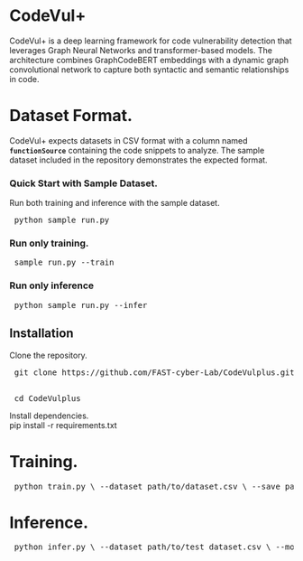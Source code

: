 # CodeVul+

CodeVul+ is a deep learning framework for code vulnerability detection that leverages Graph Neural Networks and transformer-based models. The architecture combines GraphCodeBERT embeddings with a dynamic graph convolutional network to capture both syntactic and semantic relationships in code.


# Dataset Format.<br>
CodeVul+ expects datasets in CSV format with a column named **`functionSource`** containing the code snippets to analyze. The sample dataset included in the repository demonstrates the expected format. 

### Quick Start with Sample Dataset.<br>
Run both training and inference with the sample dataset.<br>
<pre lang="markdown"> python sample_run.py </pre>

### Run only training.<br>
<pre lang="markdown"> sample_run.py --train </pre>

### Run only inference 
<pre lang="markdown"> python sample_run.py --infer </pre>



## Installation

Clone the repository.<br>
<pre lang="markdown"> git clone https://github.com/FAST-cyber-Lab/CodeVulplus.git<br> </pre>
<pre lang="markdown"> cd CodeVulplus </pre>

Install dependencies.<br>
pip install -r requirements.txt


# Training.<br>
<pre lang="markdown"> python train.py \ --dataset path/to/dataset.csv \ --save_path models/codevul_plus.pt \ --batch_size 8 \ --epochs 3 \ --learning_rate 1e-4  </pre>

# Inference.<br>
<pre lang="markdown"> python infer.py \ --dataset path/to/test_dataset.csv \ --model_path models/codevul_plus.pt \ --batch_size 8 </pre>

